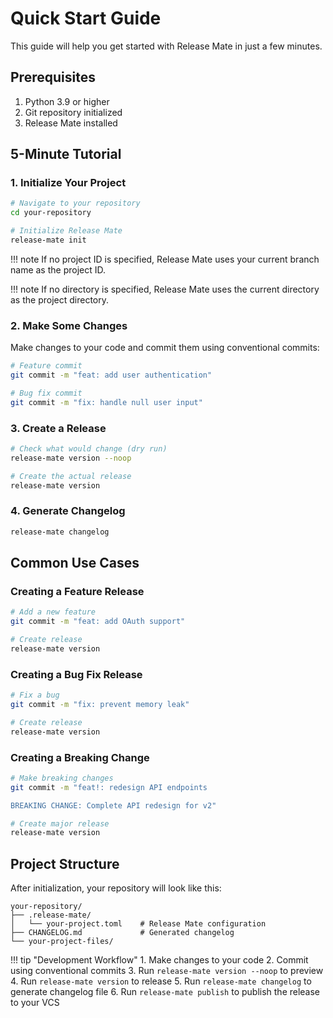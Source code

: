 # Quick Start Guide

This guide will help you get started with Release Mate in just a few minutes.

## Prerequisites

1. Python 3.9 or higher
2. Git repository initialized
3. Release Mate installed

## 5-Minute Tutorial

### 1. Initialize Your Project

```bash
# Navigate to your repository
cd your-repository

# Initialize Release Mate
release-mate init
```

!!! note
    If no project ID is specified, Release Mate uses your current branch name as the project ID.

!!! note
    If no directory is specified, Release Mate uses the current directory as the project directory.

### 2. Make Some Changes

Make changes to your code and commit them using conventional commits:

```bash
# Feature commit
git commit -m "feat: add user authentication"

# Bug fix commit
git commit -m "fix: handle null user input"
```

### 3. Create a Release

```bash
# Check what would change (dry run)
release-mate version --noop

# Create the actual release
release-mate version
```

### 4. Generate Changelog

```bash
release-mate changelog
```

## Common Use Cases

### Creating a Feature Release

```bash
# Add a new feature
git commit -m "feat: add OAuth support"

# Create release
release-mate version
```

### Creating a Bug Fix Release

```bash
# Fix a bug
git commit -m "fix: prevent memory leak"

# Create release
release-mate version
```

### Creating a Breaking Change

```bash
# Make breaking changes
git commit -m "feat!: redesign API endpoints

BREAKING CHANGE: Complete API redesign for v2"

# Create major release
release-mate version
```

## Project Structure

After initialization, your repository will look like this:

```
your-repository/
├── .release-mate/
│   └── your-project.toml    # Release Mate configuration
├── CHANGELOG.md             # Generated changelog
└── your-project-files/
```

!!! tip "Development Workflow"
    1. Make changes to your code
    2. Commit using conventional commits
    3. Run `release-mate version --noop` to preview
    4. Run `release-mate version` to release
    5. Run `release-mate changelog` to generate changelog file
    6. Run `release-mate publish` to publish the release to your VCS